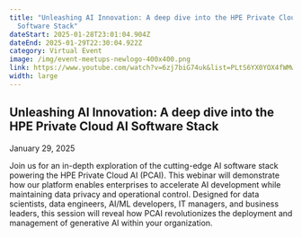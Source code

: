 ```yaml
---
title: "Unleashing AI Innovation: A deep dive into the HPE Private Cloud AI
  Software Stack"
dateStart: 2025-01-28T23:01:04.904Z
dateEnd: 2025-01-29T22:30:04.922Z
category: Virtual Event
image: /img/event-meetups-newlogo-400x400.png
link: https://www.youtube.com/watch?v=6zj7biG74uk&list=PLtS6YX0YOX4fWMwKbp9blyI1GLdXlbWjY
width: large
---
```

## Unleashing AI Innovation: A deep dive into the HPE Private Cloud AI Software Stack

January 29, 2025

Join us for an in-depth exploration of the cutting-edge AI software stack powering the HPE Private Cloud AI (PCAI). This webinar will demonstrate how our platform enables enterprises to accelerate AI development while maintaining data privacy and operational control. Designed for data scientists, data engineers, AI/ML developers, IT managers, and business leaders, this session will reveal how PCAI revolutionizes the deployment and management of generative AI within your organization.
